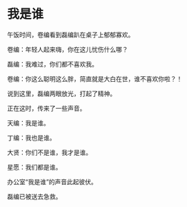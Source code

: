# 我是谁

午饭时间，卷编看到磊编趴在桌子上郁郁寡欢。 

卷编：年轻人起来嗨，你在这儿忧伤什么哪？ 

磊编：我难过，你们都不喜欢我。 

卷编：你这么聪明这么胖，简直就是大白在世，谁不喜欢你啦？！ 

说到这里，磊编两眼放光，打起了精神。 

正在这时，传来了一些声音。 

天编：我是谁。 

丁编：我也是谁。 

大贤：你们不是谁，我才是谁。 

星愿：我们都是谁。 

办公室“我是谁”的声音此起彼伏。 

磊编已被送去急救。